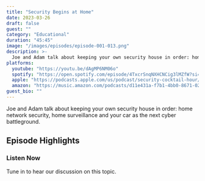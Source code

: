 ```yaml
---
title: "Security Begins at Home"
date: 2023-03-26
draft: false
guest: ""
category: "Educational"
duration: "45:45"
image: "/images/episodes/episode-001-013.png"
description: >-
  Joe and Adam talk about keeping your own security house in order: home network security, home surveillance and your car as the next cyber battleground.
platforms:
  youtube: "https://youtu.be/dAgMP6NM06o"
  spotify: "https://open.spotify.com/episode/4TxcrSnqNXHCNCig3lMZfW?si=fed846f87e6d4f06"
  apple: "https://podcasts.apple.com/us/podcast/security-cocktail-hour/id1679376200?i=1000606133680"
  amazon: "https://music.amazon.com/podcasts/d11e431a-f7b1-4bb0-8671-024afce9ade6/security-cocktail-hour"
guest_bio: ""
---
```


Joe and Adam talk about keeping your own security house in order: home network security, home surveillance and your car as the next cyber battleground.

## Episode Highlights

### Listen Now

Tune in to hear our discussion on this topic.